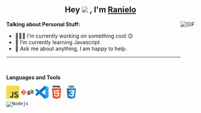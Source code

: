 <h2 align="center">Hey <img src="https://media.giphy.com/media/hvRJCLFzcasrR4ia7z/giphy.gif" width="25px"> , I'm <a href="https://www.facebook.com/imjhirozen.sultones">Ranielo</a></h2>

<img align="right" height="150rem" alt="GIF" src="https://media4.giphy.com/media/RbDKaczqWovIugyJmW/200w.webp?cid=ecf05e47yrznhyd4w1cnwbe3hlilpmls3c0mrsymhdzmzp5z&rid=200w.webp" />

**Talking about Personal Stuff:**

- 👨🏽‍💻  I’m currently working on something cool :wink:
- 🌱  I’m currently learning Javascript. 
- 💬  Ask me about anything, I am happy to help.

***

<br>

**Languages and Tools**

<code><img height="35rem" src="https://raw.githubusercontent.com/github/explore/80688e429a7d4ef2fca1e82350fe8e3517d3494d/topics/javascript/javascript.png"></code>
<code><img height="35rem" src="https://raw.githubusercontent.com/github/explore/80688e429a7d4ef2fca1e82350fe8e3517d3494d/topics/git/git.png"></code>
<code><img alt="Visual Studio Code" height="35rem" src="https://raw.githubusercontent.com/github/explore/80688e429a7d4ef2fca1e82350fe8e3517d3494d/topics/visual-studio-code/visual-studio-code.png" /></code>
<code><img alt="HTML5" height="35rem" src="https://raw.githubusercontent.com/github/explore/80688e429a7d4ef2fca1e82350fe8e3517d3494d/topics/html/html.png" /></code>
<code><img alt="CSS3" height="35rem" src="https://raw.githubusercontent.com/github/explore/80688e429a7d4ef2fca1e82350fe8e3517d3494d/topics/css/css.png" /></code>
<code style="background-color: white;"> <img alt="Nodejs" height="35rem" src="https://cdn.jsdelivr.net/gh/devicons/devicon@latest/icons/nodejs/nodejs-original-wordmark.svg"> </code>
           
          
